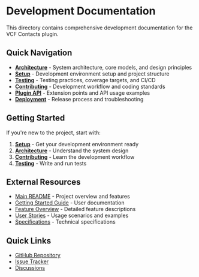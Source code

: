 # Development Documentation

This directory contains comprehensive development documentation for the VCF Contacts plugin.

## Quick Navigation

- **[Architecture](architecture.md)** - System architecture, core models, and design principles
- **[Setup](setup.md)** - Development environment setup and project structure
- **[Testing](testing.md)** - Testing practices, coverage targets, and CI/CD
- **[Contributing](contributing.md)** - Development workflow and coding standards
- **[Plugin API](plugin-api.md)** - Extension points and API usage examples
- **[Deployment](deployment.md)** - Release process and troubleshooting

## Getting Started

If you're new to the project, start with:

1. **[Setup](setup.md)** - Get your development environment ready
2. **[Architecture](architecture.md)** - Understand the system design
3. **[Contributing](contributing.md)** - Learn the development workflow
4. **[Testing](testing.md)** - Write and run tests

## External Resources

- [Main README](../../README.md) - Project overview and features
- [Getting Started Guide](../getting-started.md) - User documentation
- [Feature Overview](../features.md) - Detailed feature descriptions
- [User Stories](../user-stories.md) - Usage scenarios and examples
- [Specifications](../specifications.md) - Technical specifications

## Quick Links

- [GitHub Repository](https://github.com/iandennismiller/obsidian-vcf-contacts)
- [Issue Tracker](https://github.com/iandennismiller/obsidian-vcf-contacts/issues)
- [Discussions](https://github.com/iandennismiller/obsidian-vcf-contacts/discussions)
